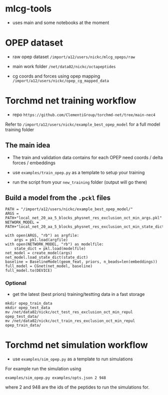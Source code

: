# mlcg-tools

+ uses main and some notebooks at the moment


# OPEP dataset

+ raw opep dataset `/import/a12/users/nickc/mlcg_opeps/raw`

+ main work folder `/net/data02/nickc/octapeptides`

+ cg coords and forces using opep mapping `/import/a12/users/nickc/opep_cg_mapped_data`


# Torchmd net training workflow

+ repo `https://github.com/ClementiGroup/torchmd-net/tree/main-nec4`

Refer to `/import/a12/users/nickc/example_best_opep_model` for a full model training folder

## The main idea

+ The train and validation data contains for each OPEP need coords / delta forces / embeddings

+ use `examples/train_opep.py` as a template to setup your training

+ run the script from your `new_training` folder (output will go there)


## Build a model from the `.pckl` files

```
PATH = "/import/a12/users/nickc/example_best_opep_model/"
ARGS = PATH+"local_net_20_aa_5_blocks_physnet_res_exclusion_oct_min_args.pkl"
NETWORK_MODEL = PATH+"local_net_20_aa_5_blocks_physnet_res_exclusion_oct_min_state_dict_epoch_8.pkl"

with open(ARGS, "rb") as argfile:
    args = pkl.load(argfile)
with open(NETWORK_MODEL, "rb") as modelfile:
    state_dict = pkl.load(modelfile)
net_model = create_model(args)
net_model.load_state_dict(state_dict)
baseline = BaselineModel(geom_feat, priors, n_beads=len(embeddings))
full_model = CGnet(net_model, baseline)
full_model.to(DEVICE)
```

### Optional

+ get the latest (best priors) training/testting data in a fast storage

```
mkdir opep_train_data
mkdir opep_test_data
mv /net/data02/nickc/oct_test_res_exclusion_oct_min_repul opep_test_data/
mv /net/data02/nickc/oct_train_res_exclusion_oct_min_repul opep_train_data/

```

# Torchmd net simulation workflow

+ use `examples/sim_opep.py` as a template to run simulations

For example run the simulation using
```
examples/sim_opep.py examples/opts.json 2 948
```

where 2 and 948 are the ids of the peptides to run the simulations for.

